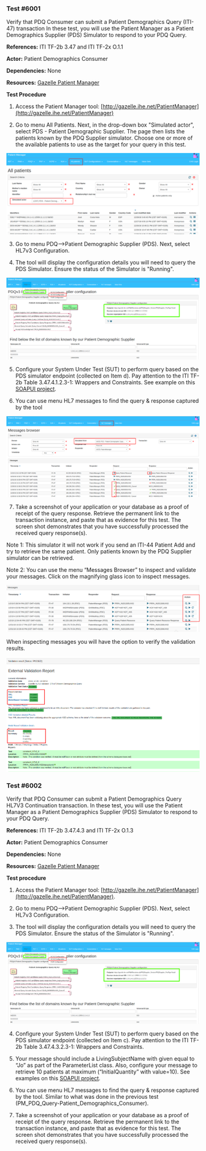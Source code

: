 ### Test #6001

Verify that PDQ Consumer can submit a Patient Demographics Query (ITI-47) transaction
In these test, you will use the Patient Manager as a Patient Demographics Supplier (PDS) Simulator to respond to your PDQ Query.

**References:** ITI TF-2b 3.47 and ITI TF-2x O.1.1

**Actor:** Patient Demographics Consumer

**Dependencies:** None

**Resources:** [Gazelle Patient Manager](https://gazelle.ihe.net/PatientManager/hl7v3/pdq/supplier.seam)

**Test Procedure**

1. Access the Patient Manager tool: [http://gazelle.ihe.net/PatientManager](http://gazelle.ihe.net/PatientManager)
 
2. Go to menu All Patients. Next, in the drop-down box "Simulated actor", select PDS - Patient Demographic Supplier.  The page then lists the patients known by the PDQ Supplier simulator.
Choose one or more of the available patients to use as the target for your query in  this test.

![](./media/image4-1.png)

3. Go to menu PDQ-->Patient Demographic Supplier (PDS). Next, select HL7v3 Configuration.  

4. The tool will display the configuration details you will need to query the PDS Simulator. Ensure the status of the Simulator is "Running".

![](./media/image4-2.png)

5. Configure your System Under Test (SUT) to perform query based on the PDS simulator endpoint (collected on Item d). Pay attention to the ITI TF-2b Table 3.47.4.1.2.3-1: Wrappers and Constraints. See example on this [SOAPUI project](./SOAPUI%20Projects/Gazelle-Patient-Manager-examples-soapui-project).

6. You can use menu HL7 messages to find the query & response captured by the tool

![](./media/image4-3.png)

7. Take a screenshot of your application or your database as a proof of receipt of the query response. Retrieve the permanent link to the transaction instance, and paste that as evidence for this test. The screen shot demonstrates that you have successfully processed the received query response(s).

Note 1:  This simulator it will not work if you send an ITI-44 Patient Add and try to retrieve the same patient. Only patients known by the PDQ Supplier simulator can be retrieved. 

Note 2: You can use the menu “Messages Browser” to inspect and validate your messages. Click on the magnifying glass icon to inspect messages.

![](./media/image4-4.png)

When inspecting messages you will have the option to verify the validation results.

![](./media/image4-5.png)

### Test #6002

Verify that PDQ Consumer can submit a Patient Demographics Query HL7V3 Continuation transaction. In these test, you will use the Patient Manager as a Patient Demographics Supplier (PDS) Simulator to respond to your PDQ Query.

**References:** ITI TF-2b 3.47.4.3 and ITI TF-2x O.1.3

**Actor:** Patient Demographics Consumer

**Dependencies:** None

**Resources:** [Gazelle Patient Manager](https://gazelle.ihe.net/PatientManager/hl7v3/pdq/supplier.seam)

**Test procedure**   

1. Access the Patient Manager tool: [http://gazelle.ihe.net/PatientManager](http://gazelle.ihe.net/PatientManager).  

2. Go to menu PDQ-->Patient Demographic Supplier (PDS). Next, select HL7v3 Configuration.

3. The tool will display the configuration details you will need to query the PDS Simulator. Ensure the status of the Simulator is "Running".

![](./media/image4-6.png)

4. Configure your System Under Test (SUT) to perform query based on the PDS simulator endpoint (collected on Item c). Pay attention to the ITI TF-2b Table 3.47.4.3.2.3-1: Wrappers and Constraints.

5. Your message should include a LivingSubjectName with given equal to “Jo” as part of the ParameterList class. Also, configure your message to retrieve 10 patients at maximum (“InitialQuantity” with value=10).  See examples on this [SOAPUI project](./SOAPUI%20Projects/Gazelle-Patient-Manager-examples-soapui-project).

6. You can use menu HL7 messages to find the query & response captured by the tool. Similar to what was done in the previous test (PM_PDQ_Query-Patient_Demographics_Consumer).

7. Take a screenshot of your application or your database as a proof of receipt of the query response. Retrieve the permanent link to the transaction instance, and paste that as evidence for this test. The screen shot demonstrates that you have successfully processed the received query response(s).